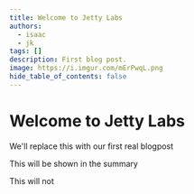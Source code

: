 ```yaml
---
title: Welcome to Jetty Labs
authors:
  - isaac
  - jk
tags: []
description: First blog post.
image: https://i.imgur.com/mErPwqL.png
hide_table_of_contents: false
---
```


# Welcome to Jetty Labs

We'll replace this with our first real blogpost

This will be shown in the summary

<!--truncate-->

This will not
